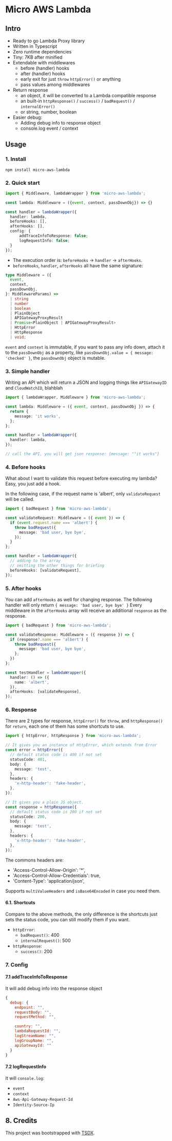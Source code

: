 # Micro AWS Lambda

## Intro

- Ready to go Lambda Proxy library
- Written in Typescript
- Zero runtime dependencies
- Tiny: 7KB after minified
- Extendable with middlewares
  - before (handler) hooks
  - after (handler) hooks
  - early exit for just `throw` `httpError()` or anything
  - pass values among middlewares
- Return response
  - an object, it will be converted to a Lambda compatible response
  - an built-in `httpResponse()` / `success()` / `badRequest()` / `internalError()`
  - or string, number, boolean
- Easier debug:
  - Adding debug info to response object
  - console.log event / context

## Usage

### 1. Install

`npm install micro-aws-lambda`

### 2. Quick start

```typescript
import { Middleware, lambdaWrapper } from 'micro-aws-lambda';

const lambda: Middleware = ({event, context, passDownObj}) => {}

const handler = lambdaWrapper({
  handler: lambda,
  beforeHooks: [],
  afterHooks: [],
  config: {
      addTraceInfoToResponse: false;
      logRequestInfo: false;
  }
});
```

- The execution order is: `beforeHooks` -> `handler` -> `afterHooks`.
- `beforeHooks`, `handler`, `afterHooks` all have the same signature:

```typescript
type Middleware = ({
  event,
  context,
  passDownObj,
}: MiddlewareParams) =>
  | string
  | number
  | boolean
  | PlainObject
  | APIGatewayProxyResult
  | Promise<PlainObject | APIGatewayProxyResult>
  | HttpError
  | HttpResponse
  | void;
```

`event` and `context` is immutable, if you want to pass any info down, attach it to the `passDownObj` as a property, like `passDownObj.value = { message: 'checked' }`, the `passDownObj` object is mutable.

### 3. Simple handler

Writing an API which will return a JSON and logging things like `APIGatewayID` and `CloudWatchID`, blahblah

```typescript
import { lambdaWrapper, Middleware } from 'micro-aws-lambda';

const lambda: Middleware = ({ event, context, passDownObj }) => {
  return {
    message: 'it works',
  };
};

const handler = lambdaWrapper({
  handler: lambda,
});

// call the API, you will get json response: {message: ""it works"}
```

### 4. Before hooks

What about I want to validate this request before executing my lambda? Easy, you just add a hook.

In the following case, if the request name is 'albert', only `validateRequest` will be called.

```typescript
import { badRequest } from 'micro-aws-lambda';

const validateRequest: Middleware = ({ event }) => {
  if (event.request.name === 'albert') {
    throw badRequest({
      message: 'bad user, bye bye',
    });
  }
};

const handler = lambdaWrapper({
  // adding to the array
  // omitting the other things for briefing
  beforeHooks: [validateRequest],
});
```

### 5. After hooks

You can add `afterHooks` as well for changing response.
The following handler will only return `{ message: 'bad user, bye bye' }`
Every middleware in the `afterHooks` array will receive an additional `response` as the response.

```typescript
import { badRequest } from 'micro-aws-lambda';

const validateResponse: Middleware = ({ response }) => {
  if (response?.name === 'albert') {
    throw badRequest({
      message: 'bad user, bye bye',
    };
  })
};

const testHandler = lambdaWrapper({
  handler: () => ({
    name: 'albert',
  }),
  afterHooks: [validateResponse],
});
```

### 6. Response

There are 2 types for response, `httpError()` for `throw`, and `httpResponse()` for `return`, each one of them has some shortcuts to use.

```typescript
import { httpError, httpResponse } from 'micro-aws-lambda';

// It gives you an instance of HttpError, which extends from Error
const error = httpError({
  // default status code is 400 if not set
  statusCode: 401,
  body: {
    message: 'test',
  },
  headers: {
    'x-http-header': 'fake-header',
  },
});

// It gives you a plain JS object.
const response = httpResponse({
  // default status code is 200 if not set
  statusCode: 200,
  body: {
    message: 'test',
  },
  headers: {
    'x-http-header': 'fake-header',
  },
});
```

The commons headers are:

- 'Access-Control-Allow-Origin': '\*',
- 'Access-Control-Allow-Credentials': true,
- 'Content-Type': 'application/json',

Supports `multiValueHeaders` and `isBase64Encoded` in case you need them.

#### 6.1. Shortcuts

Compare to the above methods, the only difference is the shortcuts just sets the status code, you can still modify them if you want.

- `httpError`:
  - `badRequest()`: 400
  - `internalRequest()`: 500
- `httpResponse`:
  - `success()`: 200

### 7. Config

#### 7.1 addTraceInfoToResponse

It will add debug info into the response object

```javascript
{
  debug: {
    endpoint: "",
    requestBody: "",
    requestMethod: "",

    country: "",
    lambdaRequestId: "",
    logStreamName: "",
    logGroupName: "",
    apiGatewayId: ""
  }
}
```

#### 7.2 logRequestInfo

It will `console.log`:

- `event`
- `context`
- `Aws-Api-Gateway-Request-Id`
- `Identity-Source-Ip`

## 8. Credits

This project was bootstrapped with [TSDX](https://github.com/jaredpalmer/tsdx).
